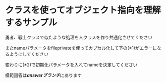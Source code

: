 # クラスを使ってオブジェクト指向を理解するサンプル

勇者、戦士クラスで似たような処理を人クラスを作り共通化させてください

またnameパラメータをfileprivateを使ってカプセル化して下の(*1)がエラーになるようにしてください

変わりに(*2)で初期化パラメータを入れてnameを決定してください


模範回答は***answerブランチ***にあります
